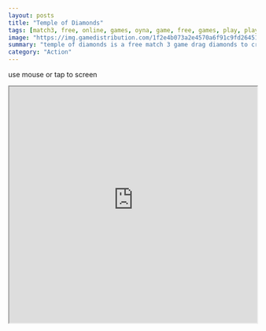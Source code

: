 ```yaml
---
layout: posts
title: "Temple of Diamonds"
tags: [match3, free, online, games, oyna, game, free, games, play, play, games]
image: "https://img.gamedistribution.com/1f2e4b073a2e4570a6f91c9fd2645144.jpg"
summary: "temple of diamonds is a free match 3 game drag diamonds to create a line of 3 or more matching diamonds matching more than 3 produces special bonuses up to 5 matching in a row making a match increases the time you have remaining make matches quickly to ensure you do not run out of time have fun  free online games oyna game free games play play games"
category: "Action"
---
```


use mouse or tap to screen

<iframe width="100%" height="480px;" src="https://html5.gamedistribution.com/1f2e4b073a2e4570a6f91c9fd2645144/"></iframe>